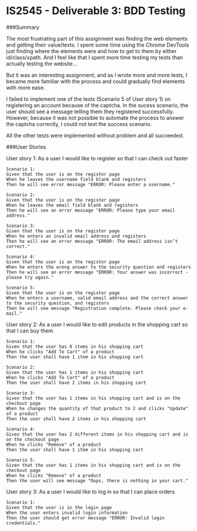 # IS2545 - Deliverable 3: BDD Testing

###Summary

The most frustrating part of this assignment was finding the web elements and getting their value/texts. I spent some time using the Chrome DevTools just finding where the elements were and how to get to them by either id/class/xpath. And I feel like that I spent more time testing my tests than actually testing the website...


But it was an interesting assignment, and as I wrote more and more tests, I became more familiar with the process and could gradually find elements with more ease.


I failed to implement one of the tests (Scenario 5 of User story 1) on registering an account because of the captcha. In the sucess scenario, the user should see a message telling them they registered successfully. However, because it was not possible to automate the process to answer the captcha correctly, I could not test the success scenario.


All the other tests were implemented without problem and all succeeded.


###User Stories

User story 1:
As a user
I would like to register
so that I can check out faster

	Scenario 1:
	Given that the user is on the register page
	When he leaves the username field blank and registers
	Then he will see error message "ERROR: Please enter a username."

	Scenario 2:
	Given that the user is on the register page
	When he leaves the email field blank and registers
	Then he will see an error message "ERROR: Please type your email address."
	
	Scenario 3:
	Given that the user is on the register page
	When he enters an invalid email address and registers
	Then he will see an error message "ERROR: The email address isn’t correct."	

	Scenario 4:
	Given that the user is on the register page
	When he enters the wrong answer to the security question and registers
	Then he will see an error message "ERROR: Your answer was incorrect - please try again."
	
	Scenario 5:
	Given that the user is on the register page
	When he enters a username, valid email address and the correct answer to the security question, and registers
	Then he will see message "Registration complete. Please check your e-mail."

User story 2:
As a user
I would like to edit products in the shopping cart
so that I can buy them
	
	Scenario 1:
	Given that the user has 0 items in his shopping cart
	When he clicks "Add To Cart" of a product
	Then the user shall have 1 item in his shopping cart
	
	Scenario 2:
	Given that the user has 1 items in his shopping cart
	When he clicks "Add To Cart" of a product
	Then the user shall have 2 items in his shopping cart
	
	Scenario 3:
	Given that the user has 1 items in his shopping cart and is on the checkout page
	When he changes the quantity of that product to 2 and clicks "Update" of a product
	Then the user shall have 2 items in his shopping cart
	
	Scenario 4:
	Given that the user has 2 different items in his shopping cart and is on the checkout page
	When he clicks "Remove" of a product
	Then the user shall have 1 item in his shopping cart
	
	Scenario 5:
	Given that the user has 1 items in his shopping cart and is on the checkout page
	When he clicks "Remove" of a product
	Then the user will see message "Oops, there is nothing in your cart."
	

User story 3:
As a user
I would like to log in
so that I can place orders

	Scenario 1:
	Given that the user is in the login page
	When the user enters invalid login information
	Then the user should get error message "ERROR: Invalid login credentials."
